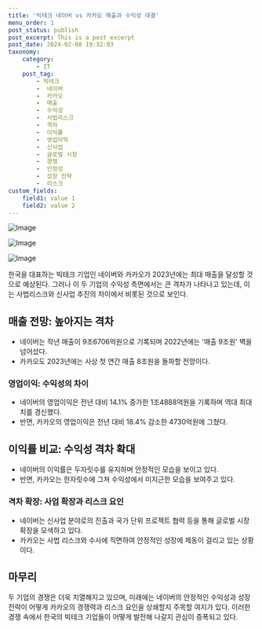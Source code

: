 ```yaml
---
title: '빅테크 네이버 vs 카카오 매출과 수익성 대결'
menu_order: 1
post_status: publish
post_excerpt: This is a post excerpt
post_date: 2024-02-08 19:32:03
taxonomy:
    category:
        - IT
    post_tag:
        - 빅테크
        -  네이버
        -  카카오
        -  매출
        -  수익성
        -  사법리스크
        -  격차
        -  이익률
        -  영업이익
        -  신사업
        -  글로벌 시장
        -  경쟁
        -  안정성
        -  성장 전략
        -  리스크
custom_fields:
    field1: value 1
    field2: value 2
---
```


![Image](https://imgnews.pstatic.net/image/665/2024/02/07/0000002413_001_20240207191701565.jpg?type=w647)

![Image](https://imgnews.pstatic.net/image/665/2024/02/07/0000002413_003_20240207191701640.jpg?type=w647)

![Image](https://imgnews.pstatic.net/image/665/2024/02/07/0000002413_002_20240207191701607.jpg?type=w647)

한국을 대표하는 빅테크 기업인 네이버와 카카오가 2023년에는 최대 매출을 달성할 것으로 예상된다. 그러나 이 두 기업의 수익성 측면에서는 큰 격차가 나타나고 있는데, 이는 사법리스크와 신사업 추진의 차이에서 비롯된 것으로 보인다.
## 매출 전망: 높아지는 격차
- 네이버는 작년 매출이 9조6706억원으로 기록되며 2022년에는 '매출 9조원' 벽을 넘어섰다.
- 카카오도 2023년에는 사상 첫 연간 매출 8조원을 돌파할 전망이다.
### 영업이익: 수익성의 차이
- 네이버의 영업이익은 전년 대비 14.1% 증가한 1조4888억원을 기록하며 역대 최대치를 경신했다.
- 반면, 카카오의 영업이익은 전년 대비 18.4% 감소한 4730억원에 그쳤다.
## 이익률 비교: 수익성 격차 확대
- 네이버의 이익률은 두자릿수를 유지하며 안정적인 모습을 보이고 있다.
- 반면, 카카오는 한자릿수에 그쳐 수익성에서 미지근한 모습을 보여주고 있다.
### 격차 확장: 사업 확장과 리스크 요인
- 네이버는 신사업 분야로의 진출과 국가 단위 프로젝트 협력 등을 통해 글로벌 시장 확장을 모색하고 있다.
- 카카오는 사법 리스크와 수사에 직면하여 안정적인 성장에 제동이 걸리고 있는 상황이다.
## 마무리
두 기업의 경쟁은 더욱 치열해지고 있으며, 미래에는 네이버의 안정적인 수익성과 성장 전략이 어떻게 카카오의 경쟁력과 리스크 요인을 상쇄할지 주목할 여지가 있다. 이러한 경쟁 속에서 한국의 빅테크 기업들이 어떻게 발전해 나갈지 관심이 증폭되고 있다.
